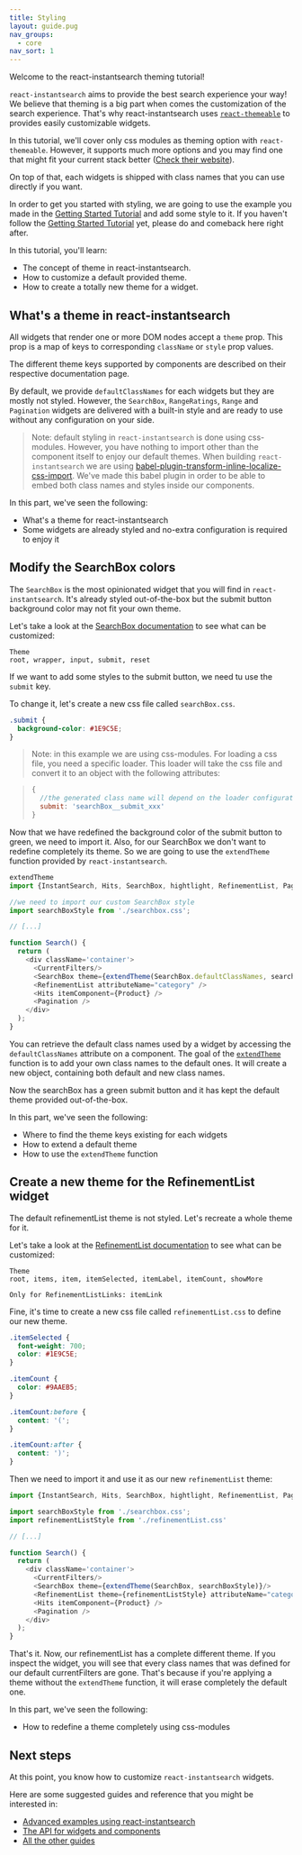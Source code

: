 ```yaml
---
title: Styling
layout: guide.pug
nav_groups:
  - core
nav_sort: 1
---
```


Welcome to the react-instantsearch theming tutorial!

`react-instantsearch` aims to provide the best search experience your way! We believe that theming is a big part when comes the customization of the search experience. That's why react-instantsearch uses [`react-themeable`](https://github.com/markdalgleish/react-themeable) to provides easily customizable widgets. 

In this tutorial, we'll cover only css modules as theming option with `react-themeable`. However, it supports much more options and you may find one that might fit your current stack better ([Check their website](https://github.com/markdalgleish/react-themeable)). 

On top of that, each widgets is shipped with class names that you can use directly if you want. 

In order to get you started with styling, we are going to use the example you made in the [Getting Started Tutorial](gettingstarted.html) and add some style to it. 
If you haven't follow the [Getting Started Tutorial](gettingstarted.html) yet, please do and comeback here right after. 

In this tutorial, you'll learn: 

* The concept of theme in react-instantsearch.
* How to customize a default provided theme. 
* How to create a totally new theme for a widget.  

## What's a theme in react-instantsearch 

All widgets that render one or more DOM nodes accept a `theme` prop. This prop is a map of keys to corresponding `className` or `style` prop values. 

The different theme keys supported by components are described on their respective documentation page. 

By default, we provide `defaultClassNames` for each widgets but they are mostly not styled. However, the `SearchBox`, `RangeRatings`, `Range` and `Pagination` widgets are delivered with a built-in style and are ready to use without any configuration on your side. 

>Note: default styling in `react-instantsearch` is done using css-modules. However, you have nothing to import other than the component itself to enjoy our default themes. 
When building `react-instantsearch` we are using [babel-plugin-transform-inline-localize-css-import](https://github.com/algolia/babel-plugin-transform-inline-localize-css-import).
We've made this babel plugin in order to be able to embed both class names and styles inside our components. 

In this part, we've seen the following:

* What's a theme for react-instantsearch
* Some widgets are already styled and no-extra configuration is required to enjoy it

## Modify the SearchBox colors 

The `SearchBox` is the most opinionated widget that you will find in `react-instantsearch`. It's already styled out-of-the-box but the submit button background color may not fit your own theme.

Let's take a look at the [SearchBox documentation](SearchBox.html) to see what can be customized:

```
Theme
root, wrapper, input, submit, reset
```

If we want to add some styles to the submit button, we need tu use the `submit` key. 

To change it, let's create a new css file called `searchBox.css`. 

```css
.submit {
  background-color: #1E9C5E;
}
```

>Note: in this example we are using css-modules. For loading a css file, you need a specific loader. This loader will take the css file and convert it to an object with the following attributes: 

>```js
>{
>	//the generated class name will depend on the loader configuration.
>	submit: 'searchBox__submit_xxx'
>}
>```

Now that we have redefined the background color of the submit button to green, we need to import it. Also, for our SearchBox we don't want to redefine completely its theme. So we are going to use the `extendTheme` function provided by `react-instantsearch`.

```js
extendTheme
import {InstantSearch, Hits, SearchBox, hightlight, RefinementList, Pagination, CurrentFilters, extendTheme} from 'react-instantsearch';

//we need to import our custom SearchBox style
import searchBoxStyle from './searchbox.css';

// [...]

function Search() {
  return (
    <div className='container'>
      <CurrentFilters/>
      <SearchBox theme={extendTheme(SearchBox.defaultClassNames, searchBoxStyle)}/>
      <RefinementList attributeName="category" />
      <Hits itemComponent={Product} /> 
      <Pagination />
    </div>
  );
}
```

You can retrieve the default class names used by a widget by accessing the `defaultClassNames` attribute on a component. 
The goal of the [`extendTheme`]() function is to add your own class names to the default ones. It will create a new object, containing both default and new class names.
 
Now the searchBox has a green submit button and it has kept the default theme provided out-of-the-box. 

In this part, we've seen the following:

* Where to find the theme keys existing for each widgets
* How to extend a default theme
* How to use the `extendTheme` function

## Create a new theme for the RefinementList widget 

The default refinementList theme is not styled. Let's recreate a whole theme for it. 

Let's take a look at the [RefinementList documentation](RefinementList.html) to see what can be customized:

```
Theme
root, items, item, itemSelected, itemLabel, itemCount, showMore

Only for RefinementListLinks: itemLink
```

Fine, it's time to create a new css file called `refinementList.css` to define our new theme.

```css
.itemSelected {
  font-weight: 700;
  color: #1E9C5E;
}

.itemCount {
  color: #9AAEB5;
}

.itemCount:before {
  content: '(';
}

.itemCount:after {
  content: ')';
}
```

Then we need to import it and use it as our new `refinementList` theme:

```js
import {InstantSearch, Hits, SearchBox, hightlight, RefinementList, Pagination, CurrentFilters, extendTheme} from 'react-instantsearch';

import searchBoxStyle from './searchbox.css';
import refinementListStyle from './refinementList.css'

// [...]

function Search() {
  return (
    <div className='container'>
      <CurrentFilters/>
      <SearchBox theme={extendTheme(SearchBox, searchBoxStyle)}/>
      <RefinementList theme={refinementListStyle} attributeName="category" />
      <Hits itemComponent={Product} /> 
      <Pagination />
    </div>
  );
}
```

That's it. Now, our refinementList has a complete different theme. If you inspect the widget, you will see that every class names that was defined for our default currentFilters are gone. 
That's because if you're applying a theme without the `extendTheme` function, it will erase completely the default one. 

In this part, we've seen the following:

* How to redefine a theme completely using css-modules 

## Next steps

At this point, you know how to customize `react-instantsearch` widgets. 

Here are some suggested guides and reference that you might be interested in:
 - [Advanced examples using react-instantsearch](examples.html)
 - [The API for widgets and components](InstantSearch.html)
 - [All the other guides](guides.html)